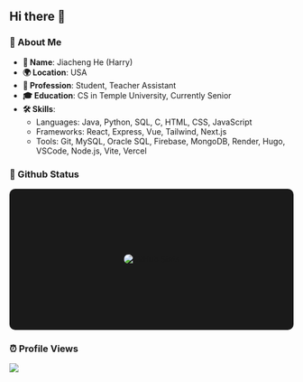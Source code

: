 ## Hi there 👋

### 🎉 About Me  

- **🎩 Name**: Jiacheng He (Harry)
- **🌍 Location**: USA
- **💼 Profession**: Student, Teacher Assistant
- **🎓 Education**: CS in Temple University, Currently Senior
- **🛠️ Skills**:
  - Languages: Java, Python, SQL, C, HTML, CSS, JavaScript
  - Frameworks: React, Express, Vue, Tailwind, Next.js
  - Tools: Git, MySQL, Oracle SQL, Firebase, MongoDB, Render,
    Hugo, VSCode, Node.js, Vite, Vercel  

### 🦉 Github Status  

<!-- GitHub Stats -->
<div style="flex: 1; display: flex; justify-content: center; align-items: center; height: 250px; background: #1a1a1a; border-radius: 10px;">
  <img 
    src="https://github-readme-stats.vercel.app/api?username=HarrryHe&show_icons=true&theme=radical" 
    alt="GitHub Stats"
    style="max-height: 100%; border-radius: 10px;"
  />
</div>  


### ⏰ Profile Views
<img src="https://access-counter.vercel.app/api/counter?name=HarrryHe&length=9" />
